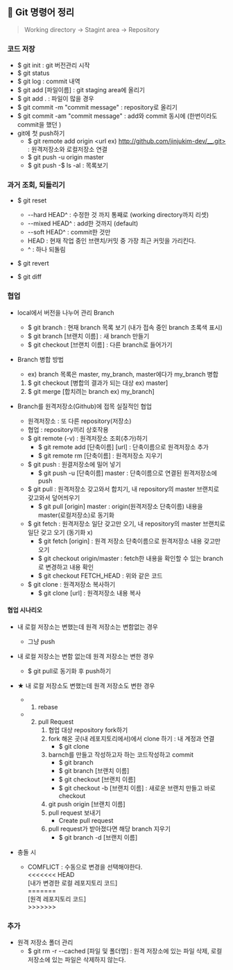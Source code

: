 ## 📝 Git 명령어 정리
> Working directory -> Stagint area -> Repository

### 코드 저장
- $ git init : git 버전관리 시작
- $ git status
- $ git log : commit 내역
- $ git add [파일이름] : git staging area에 올리기
- $ git add . : 파일이 많을 경우
- $ git commit -m "commit message" : repository로 올리기
- $ git commit -am "commit message" : add와 commit 동시에 (한번이라도 commit을 했던 )
- git에 첫 push하기
    - $ git remote add origin <url ex) http://github.com/jinjukim-dev/__.git> : 원격저장소와 로컬저장소 연결
    - $ git push -u origin master
    - $ git push 
-$ ls -al : 목록보기
    
 ### 과거 조회, 되돌리기
 - $ git reset
    - --hard HEAD^ : 수정한 것 까지 통째로 (working directory까지 리셋)
    - --mixed HEAD^ : add한 것까지 (default)
    - --soft HEAD^ : commit한 것만
    - HEAD : 현재 작업 중인 브랜치/커밋 중 가장 최근 커밋을 가리킨다.
    - ^ : 하나 되돌림
    
  - $ git revert
  - $ git diff
 
 ### 협업
 -  local에서 버전을 나누어 관리 Branch
    - $ git branch : 현재 branch 목록 보기 (내가 접속 중인 branch 초록색 표시)
    - $ git branch [브랜치 이름] : 새 branch 만들기
    - $ git checkout [브랜치 이름] : 다른 branch로 들어가기
 
 - Branch 병합 방법
    - ex) branch 목록은 master, my_branch, master에다가 my_branch 병합
    1. $ git checkout [병합의 결과가 되는 대상  ex) master]
    2. $ git merge [합치려는 branch  ex) my_branch]
    
 - Branch를 원격저장소(Github)에 접목 실질적인 협업
     - 원격저장소 : 또 다른 repository(저장소)
   - 협업 : repository끼리 상호작용
   - $ git remote (-v) : 원격저장소 조회(추가)하기
        - $ git remote add [단축이름] [url] : 단축이름으로 원격저장소 추가
        - $ git remote rm [단축이름] : 원격저장소 지우기
   - $ git push : 원결저장소에 밀어 넣기
        - $ git push -u [단축이름] master : 단축이름으로 연결된 원격저장소에 push
   - $ git pull : 원격저장소 갖고와서 합치기, 내 repository의 master 브랜치로 갖고와서 덮어씌우기
        - $ git pull [origin] master : origin(원격저장소 단축이름) 내용을 master(로컬저장소)로 동기화
   - $ git fetch : 원격저장소 일단 갖고만 오기, 내 repository의 master 브랜치로 일단 갖고 오기 (동기화 x)
        - $ git fetch [origin] : 원격 저장소 단축이름으로 원격저장소 내용 갖고만 오기
        - $ git checkout origin/master : fetch한 내용을 확인할 수 있는 branch로 변경하고 내용 확인
        - $ git checkout FETCH_HEAD : 위와 같은 코드
   - $ git clone : 원격저장소 복사하기 
        - $ git clone [url] : 원격저장소 내용 복사
        
 #### 협업 시나리오
 - 내 로컬 저장소는 변했는데 원격 저장소는 변함없는 경우
    - 그냥 push
 - 내 로컬 저장소는 변함 없는데 원격 저장소는 변한 경우
    - $ git pull로 동기화 후 push하기
 - ★ 내 로컬 저장소도 변했는데 원격 저장소도 변한 경우
    - 1. rebase
    - 2. pull Request
            1. 협업 대상 repository fork하기
            2. fork 해온 곳(내 레포지토리에서)에서 clone 하기 : 내 계정과 연결
                - $ git clone
            3. barnch를 만들고 작성하고자 하는 코드작성하고 commit
                - $ git branch
                - $ git branch [브랜치 이름]
                - $ git checkout [브랜치 이름]
                - $ git checkout -b [브랜치 이름] : 새로운 브랜치 만들고 바로 checkout
            4. git push origin [브랜치 이름]
            5. pull request 보내기
                - Create pull request
            6. pull request가 받아졌다면 해당 branch 지우기
                - $ git branch -d [브랜치 이름]
            
 - 충돌 시
    - COMFLICT : 수동으로 변경을 선택해야한다.   
            <<<<<<< HEAD   
            [내가 변경한 로컬 레포지토리 코드]   
            =======   
            [원격 레포지토리 코드]   
            >>>>>>>

### 추가
- 원격 저장소 폴더 관리
    - $ git rm -r --cached [파일 및 폴더명] : 원격 저장소에 있는 파일 삭제, 로컬 저장소에 있는 파일은 삭제하지 않는다.
